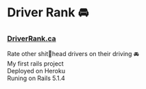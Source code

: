 # Driver Rank 🚘

### [DriverRank.ca](https://driverrank.ca)  

Rate other shit💩head drivers on their driving 🚘  
My first rails project   
Deployed on Heroku  
Runing on Rails 5.1.4  

